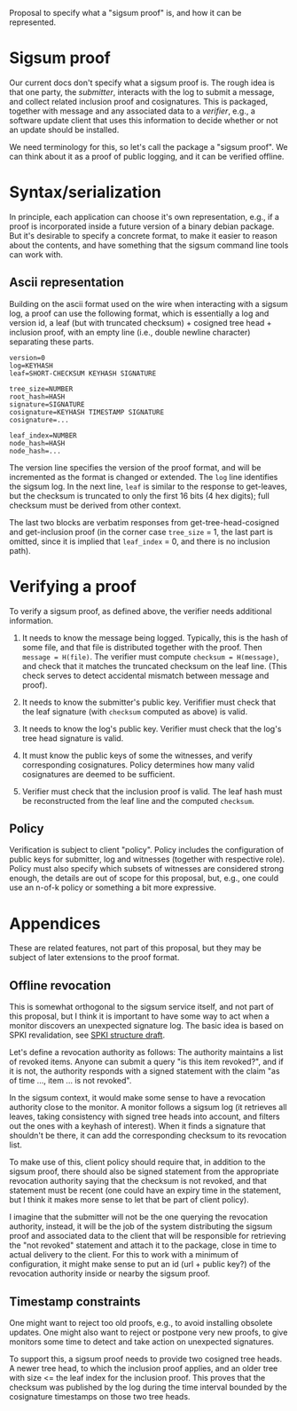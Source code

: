 Proposal to specify what a "sigsum proof" is, and how it can be
represented.

# Sigsum proof

Our current docs don't specify what a sigsum proof is. The rough idea
is that one party, the *submitter*, interacts with the log to submit
a message, and collect related inclusion proof and cosignatures. This
is packaged, together with message and any associated data to a
*verifier*, e.g., a software update client that uses this information
to decide whether or not an update should be installed.

We need terminology for this, so let's call the package a "sigsum
proof". We can think about it as a proof of public logging, and it can
be verified offline.

# Syntax/serialization

In principle, each application can choose it's own representation,
e.g., if a proof is incorporated inside a future version of a binary
debian package. But it's desirable to specify a concrete format, to
make it easier to reason about the contents, and have something that
the sigsum command line tools can work with.

## Ascii representation

Building on the ascii format used on the wire when interacting with a
sigsum log, a proof can use the following format, which is essentially
a log and version id, a leaf (but with truncated checksum) + cosigned
tree head + inclusion proof, with an empty line (i.e., double newline
character) separating these parts.

```
version=0
log=KEYHASH
leaf=SHORT-CHECKSUM KEYHASH SIGNATURE

tree_size=NUMBER
root_hash=HASH
signature=SIGNATURE
cosignature=KEYHASH TIMESTAMP SIGNATURE
cosignature=...

leaf_index=NUMBER
node_hash=HASH
node_hash=...
```

The version line specifies the version of the proof format, and will
be incremented as the format is changed or extended. The `log` line
identifies the sigsum log. In the next line, `leaf` is similar to the
response to get-leaves, but the checksum is truncated to only the
first 16 bits (4 hex digits); full checksum must be derived from other
context.

The last two blocks are verbatim responses from get-tree-head-cosigned
and get-inclusion proof (in the corner case `tree_size` = 1, the last
part is omitted, since it is implied that `leaf_index` = 0, and there
is no inclusion path).

# Verifying a proof

To verify a sigsum proof, as defined above, the verifier needs
additional information.

1. It needs to know the message being logged. Typically, this is the
   hash of some file, and that file is distributed together with the
   proof. Then `message = H(file)`. The verifier must compute
   `checksum = H(message)`, and check that it matches the truncated
   checksum on the leaf line. (This check serves to detect accidental
   mismatch between message and proof).
   
2. It needs to know the submitter's public key. Verififier must check
   that the leaf signature (with `checksum` computed as above) is valid.
   
4. It needs to know the log's public key. Verifier must check that the
   log's tree head signature is valid.
   
5. It must know the public keys of some the witnesses, and verify
   corresponding cosignatures. Policy determines how many valid
   cosignatures are deemed to be sufficient.
   
6. Verifier must check that the inclusion proof is valid. The leaf
   hash must be reconstructed from the leaf line and the computed
   `checksum`.
      
## Policy

Verification is subject to client "policy". Policy includes the
configuration of public keys for submitter, log and witnesses
(together with respective role). Policy must also specify which
subsets of witnesses are considered strong enough, the details are out
of scope for this proposal, but, e.g., one could use an n-of-k policy
or something a bit more expressive.

# Appendices

These are related features, not part of this proposal, but they may be
subject of later extensions to the proof format.

## Offline revocation

This is somewhat orthogonal to the sigsum service itself, and not part
of this proposal, but I think it is important to have some way to act
when a monitor discovers an unexpected signature log. The basic idea
is based on SPKI revalidation, see [SPKI structure
draft](https://theworld.com/~cme/spki.txt).

Let's define a revocation authority as follows: The authority
maintains a list of revoked items. Anyone can submit a query "is this
item revoked?", and if it is not, the authority responds with a signed
statement with the claim "as of time ..., item ... is not revoked".

In the sigsum context, it would make some sense to have a revocation
authority close to the monitor. A monitor follows a sigsum log (it
retrieves all leaves, taking consistency with signed tree heads into
account, and filters out the ones with a keyhash of interest). When it
finds a signature that shouldn't be there, it can add the
corresponding checksum to its revocation list.

To make use of this, client policy should require that, in addition to
the sigsum proof, there should also be signed statement from the
appropriate revocation authority saying that the checksum is not
revoked, and that statement must be recent (one could have an expiry
time in the statement, but I think it makes more sense to let that be
part of client policy).

I imagine that the submitter will not be the one querying the
revocation authority, instead, it will be the job of the system
distributing the sigsum proof and associated data to the client that
will be responsible for retrieving the "not revoked" statement and
attach it to the package, close in time to actual delivery to the
client. For this to work with a minimum of configuration, it might
make sense to put an id (url + public key?) of the revocation
authority inside or nearby the sigsum proof.

## Timestamp constraints

One might want to reject too old proofs, e.g., to avoid installing
obsolete updates. One might also want to reject or postpone very new
proofs, to give monitors some time to detect and take action on
unexpected signatures.

To support this, a sigsum proof needs to provide two cosigned tree
heads. A newer tree head, to which the inclusion proof applies, and an
older tree with size <= the leaf index for the inclusion proof. This
proves that the checksum was published by the log during the time interval
bounded by the cosignature timestamps on those two tree heads.
